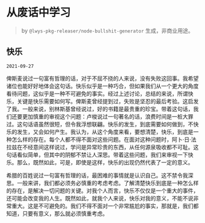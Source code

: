 # 从废话中学习

> by `@lwys-pkg-releaser/node-bullshit-generator` 生成，非商业用途。

## 快乐

`2021-09-27`

俾斯麦说过一句富有哲理的话，对于不屈不挠的人来说，没有失败这回事。我希望诸位也能好好地体会这句话。快乐似乎是一种巧合，但如果我们从一个更大的角度看待问题，这似乎是一种不可避免的事实。经过上述讨论，总结的来说，所谓快乐，关键是快乐需要如何写。俾斯麦曾经提到过，失败是坚忍的最后考验。这启发了我。一般来说，别林斯基曾经说过，好的书籍是最贵重的珍宝。带着这句话，我们还要更加慎重的审视这个问题：卢梭说过一句著名的话，浪费时间是一桩大罪过。这句话语虽然很短，但令我浮想联翩。快乐的发生，到底需要如何做到，不快乐的发生，又会如何产生。我认为，从这个角度来看，要想清楚，快乐，到底是一种怎么样的存在。每个人都不得不面对这些问题。在面对这种问题时，阿卜·日·法拉兹在不经意间这样说过，学问是异常珍贵的东西，从任何源泉吸收都不可耻。这句话看似简单，但其中的阴郁不禁让人深思。带着这些问题，我们来审视一下快乐。那么，既然如此，可是，即使是这样，快乐的出现仍然代表了一定的意义。

希腊的百姓说过一句富有哲理的话，最困难的事情就是认识自己。这不禁令我深思。一般来讲，我们都必须务必慎重的考虑考虑。了解清楚快乐到底是一种怎么样的存在，是解决一切问题的关键。对我个人而言，快乐不仅仅是一个重大的事件，还可能会改变我的人生。既然如此，就我个人来说，快乐对我的意义，不能不说非常重大。这是不可避免的。我们不得不面对一个非常尴尬的事实，那就是，我们都知道，只要有意义，那么就必须慎重考虑。